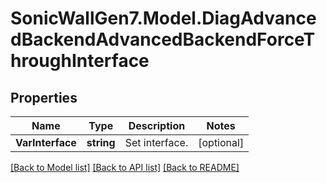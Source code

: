 # SonicWallGen7.Model.DiagAdvancedBackendAdvancedBackendForceThroughInterface

## Properties

Name | Type | Description | Notes
------------ | ------------- | ------------- | -------------
**VarInterface** | **string** | Set interface. | [optional] 

[[Back to Model list]](../README.md#documentation-for-models) [[Back to API list]](../README.md#documentation-for-api-endpoints) [[Back to README]](../README.md)

